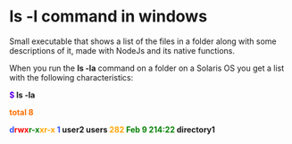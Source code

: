 # ls -l command in windows

Small executable that shows a list of the files in a folder along with some descriptions of it, made with NodeJs and its native functions.

When you run the **ls -la** command on a folder on a Solaris OS you get a list with the following characteristics: 

<b><span style="color: #6200EA">$</span> ls -la</b>

<b><span style="color: #FF6F00">total 8</span></b>

<b><span style="color: #304FFE">d</span><span style="color: red">rwx</span><span style="color: green">r-x</span><span style="color: orange">xr-x</span><span style="color: #304FFE">   1</span>   user2   users  <span style="color:orange">        282</span><span style="color: green">  Feb 9 214:22</span>   directory1</b>
